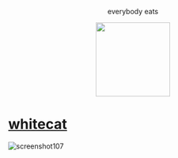 <p align="center"> everybody eats
<p align="center">
<a href="https://osu.ppy.sh/users/20674186">
  <img src="https://a.ppy.sh/20674186"  
       width="150"
       height="150"></a>
<p align="center"> 

  
# [whitecat](https://github.com/myangelaku/whitecat-skins/raw/master/-%20%20%20%20%20%20%20%20%23%20WhiteCat%20(1.0)%20%E3%80%8ECK%E3%80%8F%20%23-/-%20%20%20%20%20%20%20%20%23%20WhiteCat%20(1.0)%20%E3%80%8ECK%E3%80%8F%20%23-.osk) 
![screenshot107](https://user-images.githubusercontent.com/115696505/232371847-a55cd1a2-440d-427f-a8cd-67ce1ca46614.jpg)

